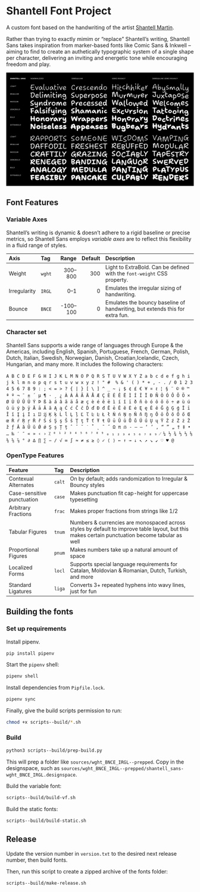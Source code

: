 # Shantell Font Project

A custom font based on the handwriting of the artist [Shantell Martin](https://shantellmartin.art/).

Rather than trying to exactly mimim or “replace” Shantell’s writing, Shantell Sans takes inspiration from marker-based fonts like Comic Sans & Inkwell – aiming to find to create an authetically typographic system of a single shape per character, delivering an inviting and energetic tone while encouraging freedom and play.

![Typographic waterfalls showing the font](specimens/shantell_sans-waterfalls-2021_04_11.png)

## Font Features

### Variable Axes

Shantell’s writing is dynamic & doesn’t adhere to a rigid baseline or precise metrics, so Shantell Sans employs *variable axes* are to reflect this flexibility in a fluid range of styles.

Axis | Tag | Range | Default | Description
:-- | :-- | --: | --: | :--
Weight | `wght` | 300–800 | 300 | Light to ExtraBold. Can be defined with the `font-weight` CSS property.
Irregularity | `IRGL` | 0–1 | 0 | Emulates the irregular sizing of handwriting.
Bounce | `BNCE` | -100–100 | 0 | Emulates the bouncy baseline of handwriting, but extends this for extra fun.

### Character set

Shantell Sans supports a wide range of languages through Europe & the Americas, including English, Spanish, Portuguese, French, German, Polish, Dutch, Italian, Swedish, Norwegian, Danish, Croatian,Icelandic, Czech, Hungarian, and many more. It includes the following characters:

`A B C D E F G H I J K L M N O P Q R S T U V W X Y Z a b c d e f g h i j k l m n o p q r s t u v w x y z ! " #  % & ' ( ) * + , - . / 0 1 2 3 4 5 6 7 8 9 : ; < = > ? { | } [ \ ] ^ _ ~ ¡ $ ¢ £ € ¥ ¤ ℓ ¦ § ¨ © ® ™ ª º ¬ ¯ ± ´ µ ¶ · ¸ ¿ À Á Â Ã Ä Å Æ Ç È É Ê Ë Ì Í Î Ï Ð Ñ Ò Ó Ô Õ Ö × Ø Ù Ú Û Ü Ý Þ ß à á â ã ä å æ ç è é ê ë ì í î ï ð ñ ò ó ô õ ö ÷ ø ù ú û ü ý þ ÿ Ā ā Ă ă Ą ą Ć ć Č č Ď ď Đ đ Ē ē Ĕ ĕ Ė ė Ę ę Ě ě Ğ ğ Ģ ģ Ī ī Ĭ ĭ Į į İ ı Ĳ ĳ Ķ ķ Ĺ ĺ Ļ ļ Ľ ľ Ŀ Ŀ Ł ł Ń ń Ņ ņ Ň ň Ŋ ŋ Ō ō Ŏ ŏ Ő ő Œ œ Ŕ ŕ Ŗ ŗ Ř ř Ś ś Ş ş Š š Ţ ţ Ť ť Ŧ ŧ Ū ū Ŭ ŭ Ů ů Ű ű Ų ų Ÿ Ź ź Ż ż Ž ž ƒ Ǎ ǎ Ǔ ǔ Ǿ ǿ Ș ș Ț ț ˆ ˇ ˘ ˙ ˚ ˛ ˜ ˝ Ω π ẞ ‐ – — ‘ ’ ‚ “ ” „ † ‡ • … ‰ ′ ″ « » ‹ › ⁒ ⁰ ¹ ² ³ ⁴ ⁵ ⁶ ⁷ ⁸ ⁹ ₀ ₁ ₂ ₃ ₄ ₅ ₆ ₇ ₈ ₉ ⁄ ¼ ½ ¾ ⅓ ⅔ ⅛ ⅜ ⅝ ⅞ ° ∂ ∆ ∏ ∑ − ∕ √ ∞ ∫ ≈ ≠ ≤ ≥ ◊ ✓ ⟨ ⟩ ← ↑ → ↓ ↖ ↗ ↘ ↙ ♡ ♥ @`

### OpenType Features

Feature | Tag | Description
:-- | :-- | :--
Contexual Alternates | `calt` | On by default; adds randomization to Irregular & Bouncy styles
Case-sensitive punctuation | `case` | Makes punctuation fit cap-height for uppercase typesetting
Arbitrary Fractions | `frac` | Makes proper fractions from strings like 1/2
Tabular Figures | `tnum` | Numbers & currencies are monospaced across styles by default to improve table layout, but this makes certain punctuation become tabular as well
Proportional Figures | `pnum` | Makes numbers take up a natural amount of space
Localized Forms | `locl` | Supports special language requirements for Catalan, Moldovian & Romanian, Dutch, Turkish, and more
Standard Ligatures | `liga` | Converts 3+ repeated hyphens into wavy lines, just for fun

## Building the fonts

### Set up requirements

Install pipenv.

```bash
pip install pipenv
```

Start the `pipenv` shell:

```bash
pipenv shell
```

Install dependencies from `Pipfile.lock`.

```bash
pipenv sync
```

Finally, give the build scripts permission to run:

```bash
chmod +x scripts--build/*.sh
```

### Build

```bash
python3 scripts--build/prep-build.py
```

This will prep a folder like `sources/wght_BNCE_IRGL--prepped`. Copy in the designspace, such as `sources/wght_BNCE_IRGL--prepped/shantell_sans-wght_BNCE_IRGL.designspace`.

Build the variable font:

```bash
scripts--build/build-vf.sh
```

Build the static fonts:

```bash
scripts--build/build-static.sh
```

## Release

Update the version number in `version.txt` to the desired next release number, then build fonts.

Then, run this script to create a zipped archive of the fonts folder:

```bash
scripts--build/make-release.sh
```
